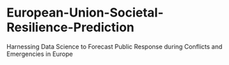 # European-Union-Societal-Resilience-Prediction
Harnessing Data Science to Forecast Public Response during Conflicts and Emergencies in Europe
